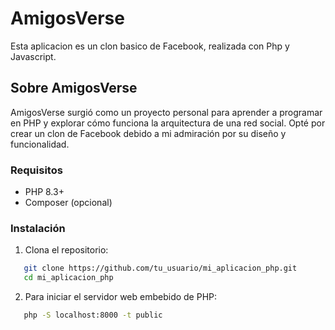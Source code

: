 # AmigosVerse

Esta aplicacion es un clon basico de Facebook, realizada con Php y Javascript.

## Sobre AmigosVerse

<!-- ¿Por qué decidi hacer esta app?

Es muy sencillo, y la razón por la cual yo decidí realice esta app, fue para aprender a programar en Php

¿Y porque un clon de Facebook y no uno de Instagram, X o cualquier otra red social?

Tambien eso es muy sencillo de responder, y la razon por la cual yo elegí realizar un clon de Facebook, es porque simplemente Facebook me agrada y me gusta como funciona.

Igualmente escogui realizar esta appp porque en sus incicios cuando Facebook se creo fue realizada mayormente con Php, Javascrip, Html, Css y otros lenguajes de programacion .
 -->

AmigosVerse surgió como un proyecto personal para aprender a programar en PHP y explorar cómo funciona la arquitectura de una red social. Opté por crear un clon de Facebook debido a mi admiración por su diseño y funcionalidad.

### Requisitos

- PHP 8.3+
- Composer (opcional)

### Instalación

1. Clona el repositorio:

```sh
   git clone https://github.com/tu_usuario/mi_aplicacion_php.git
   cd mi_aplicacion_php
```

2. Para iniciar el servidor web embebido de PHP:

```sh
   php -S localhost:8000 -t public
```
